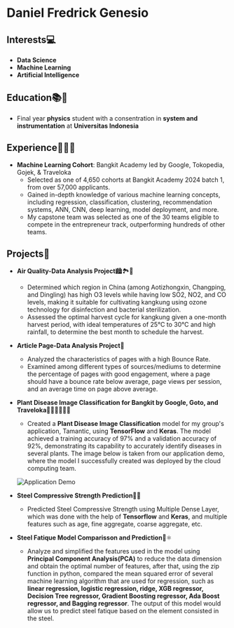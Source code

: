 # Daniel Fredrick Genesio

## Interests💻
- **Data Science**
- **Machine Learning**
- **Artificial Intelligence**

## Education📚🏫
- Final year **physics** student with a consentration in **system and instrumentation** at **Universitas Indonesia**

## Experience🧑🏽‍💻
- **Machine Learning Cohort**: Bangkit Academy led by Google, Tokopedia, Gojek, & Traveloka  
  - Selected as one of 4,650 cohorts at Bangkit Academy 2024 batch 1, from over 57,000 applicants.
  - Gained in-depth knowledge of various machine learning concepts, including regression, classification, clustering, recommendation systems, ANN, CNN, deep learning, model deployment, and more.
  - My capstone team was selected as one of the 30 teams eligible to compete in the entrepreneur track, outperforming hundreds of other teams.

## Projects🚀
- **Air Quality-Data Analysis Project**🏙🏞🌇
  - Determined which region in China (among Aotizhongxin, Changping, and Dingling) has high O3 levels while having low SO2, NO2, and CO levels, making it suitable for cultivating kangkung using ozone technology for disinfection and bacterial sterilization.
  - Assessed the optimal harvest cycle for kangkung given a one-month harvest period, with ideal temperatures of 25°C to 30°C and high rainfall, to determine the best month to schedule the harvest.
- **Article Page-Data Analysis Project**📱
  - Analyzed the characteristics of pages with a high Bounce Rate.
  - Examined among different types of sources/mediums to determine the percentage of pages with good engagement, where a page should have a bounce rate below average, page views per session, and an average time on page above average.
- **Plant Disease Image Classification for Bangkit by Google, Goto, and Traveloka**🌿🍀🎋🌹🌸🌻
  - Created a **Plant Disease Image Classification** model for my group's application, Tamantic, using **TensorFlow** and **Keras**. The model achieved a training accuracy of 97% and a validation accuracy of 92%, demonstrating its capability to accurately identify diseases in several plants. The image below is taken from our application demo, where the model I successfully created was deployed by the cloud computing team.

  ![Application Demo](https://i.ibb.co/vcQrwPX/8-EDF0-C0-B-93-BF-4500-AA31-8-E347-B69-DC67.jpg)
- **Steel Compressive Strength Prediction**💪🏽
  - Predicted Steel Compressive Strength using Multiple Dense Layer, which was done with the help of **Tensorflow** and **Keras**, and multiple features such as age, fine aggregate, coarse aggregate, etc.
- **Steel Fatique Model Comparisson and Prediction**🧪⚛️
  - Analyze and simplified the features used in the model using **Principal Component Analysis(PCA)** to reduce the data dimension and obtain the optimal number of features, after that, using the zip function in python, compared the mean squared error of several machine learning algorithm that are used for regression, such as **linear regression, logistic regression, ridge, XGB regressor, Decision Tree regressor, Gradient Boosting regressor, Ada Boost regressor, and Bagging regressor**. The output of this model would allow us to predict steel fatique based on the element consisted in the steel.
<!---
DaFredGene/DaFredGene is a ✨ special ✨ repository because its `README.md` (this file) appears on your GitHub profile.
You can click the Preview link to take a look at your changes.
--->
